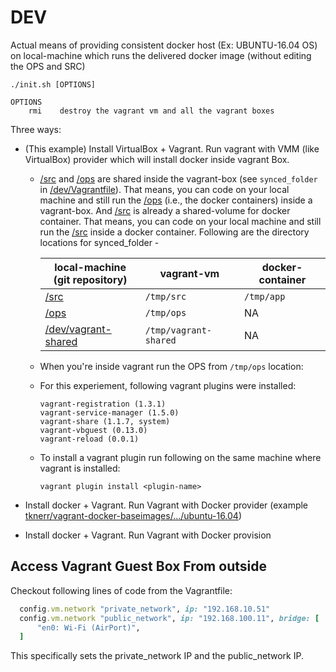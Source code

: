 # DEV

Actual means of providing consistent docker host (Ex: UBUNTU-16.04 OS) on local-machine which runs the delivered docker image (without editing the OPS and SRC)

```
./init.sh [OPTIONS]

OPTIONS
    rmi    destroy the vagrant vm and all the vagrant boxes
```

Three ways:

- (This example) Install VirtualBox + Vagrant. Run vagrant with VMM (like VirtualBox) provider which will install docker inside vagrant Box.
    - [/src](/src) and [/ops](/ops) are shared inside the vagrant-box (see `synced_folder` in [/dev/Vagrantfile](/dev/Vagrantfile)). That means, you can code on your local machine and still run the [/ops](/ops) (i.e., the docker containers) inside a vagrant-box. And [/src](/src) is already a shared-volume for docker container. That means, you can code on your local machine and still run the [/src](/src) inside a docker container. Following are the directory locations for synced_folder -

      | local-machine <br> (git repository) | vagrant-vm | docker-container |
      |-------------------------------------|------------|------------------|
      | [/src](/src) |  `/tmp/src` | `/tmp/app` |
      | [/ops](/ops) | `/tmp/ops` | NA |
      | [/dev/vagrant-shared](/dev/vagrant-shared) | `/tmp/vagrant-shared` | NA |

    - When you're inside vagrant run the OPS from `/tmp/ops` location:

    - For this experiement, following vagrant plugins were installed:
      ```
      vagrant-registration (1.3.1)
      vagrant-service-manager (1.5.0)
      vagrant-share (1.1.7, system)
      vagrant-vbguest (0.13.0)
      vagrant-reload (0.0.1)
      ```
    - To install a vagrant plugin run following on the same machine where vagrant is installed:
      ```
      vagrant plugin install <plugin-name>
      ```

- Install docker + Vagrant. Run Vagrant with Docker provider (example [tknerr/vagrant-docker-baseimages/.../ubuntu-16.04](https://github.com/tknerr/vagrant-docker-baseimages/blob/master/ubuntu-1604/Dockerfile))

- Install docker + Vagrant. Run Vagrant with Docker provision


## Access Vagrant Guest Box From outside

Checkout following lines of code from the Vagrantfile:
```ruby
  config.vm.network "private_network", ip: "192.168.10.51"
  config.vm.network "public_network", ip: "192.168.100.11", bridge: [
      "en0: Wi-Fi (AirPort)",
  ]
```
This specifically sets the private_network IP and the public_network IP.
